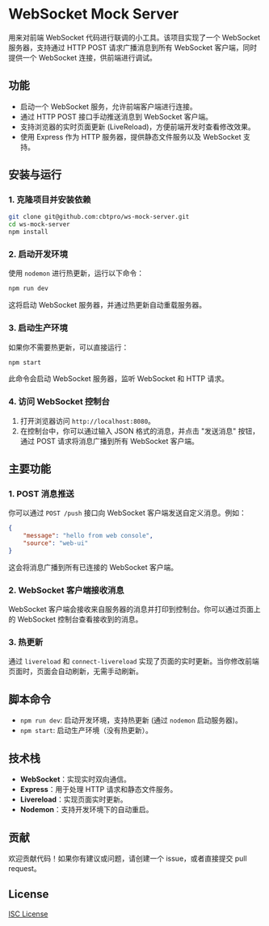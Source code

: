 # WebSocket Mock Server

用来对前端 WebSocket 代码进行联调的小工具。该项目实现了一个 WebSocket 服务器，支持通过 HTTP POST 请求广播消息到所有 WebSocket 客户端，同时提供一个 WebSocket 连接，供前端进行调试。

## 功能

- 启动一个 WebSocket 服务，允许前端客户端进行连接。
- 通过 HTTP POST 接口手动推送消息到 WebSocket 客户端。
- 支持浏览器的实时页面更新 (LiveReload)，方便前端开发时查看修改效果。
- 使用 Express 作为 HTTP 服务器，提供静态文件服务以及 WebSocket 支持。

## 安装与运行

### 1. 克隆项目并安装依赖

```bash
git clone git@github.com:cbtpro/ws-mock-server.git
cd ws-mock-server
npm install
```

### 2. 启动开发环境

使用 `nodemon` 进行热更新，运行以下命令：

```bash
npm run dev
```

这将启动 WebSocket 服务器，并通过热更新自动重载服务器。

### 3. 启动生产环境

如果你不需要热更新，可以直接运行：

```bash
npm start
```

此命令会启动 WebSocket 服务器，监听 WebSocket 和 HTTP 请求。

### 4. 访问 WebSocket 控制台

1. 打开浏览器访问 `http://localhost:8080`。
2. 在控制台中，你可以通过输入 JSON 格式的消息，并点击 "发送消息" 按钮，通过 POST 请求将消息广播到所有 WebSocket 客户端。

## 主要功能

### 1. POST 消息推送

你可以通过 `POST /push` 接口向 WebSocket 客户端发送自定义消息。例如：

```json
{
	"message": "hello from web console",
	"source": "web-ui"
}
```

这会将消息广播到所有已连接的 WebSocket 客户端。

### 2. WebSocket 客户端接收消息

WebSocket 客户端会接收来自服务器的消息并打印到控制台。你可以通过页面上的 WebSocket 控制台查看接收到的消息。

### 3. 热更新

通过 `livereload` 和 `connect-livereload` 实现了页面的实时更新。当你修改前端页面时，页面会自动刷新，无需手动刷新。

## 脚本命令

- `npm run dev`: 启动开发环境，支持热更新 (通过 `nodemon` 启动服务器)。
- `npm start`: 启动生产环境（没有热更新）。

## 技术栈

- **WebSocket**：实现实时双向通信。
- **Express**：用于处理 HTTP 请求和静态文件服务。
- **Livereload**：实现页面实时更新。
- **Nodemon**：支持开发环境下的自动重启。

## 贡献

欢迎贡献代码！如果你有建议或问题，请创建一个 issue，或者直接提交 pull request。

## License

[ISC License](https://opensource.org/licenses/ISC)
````
